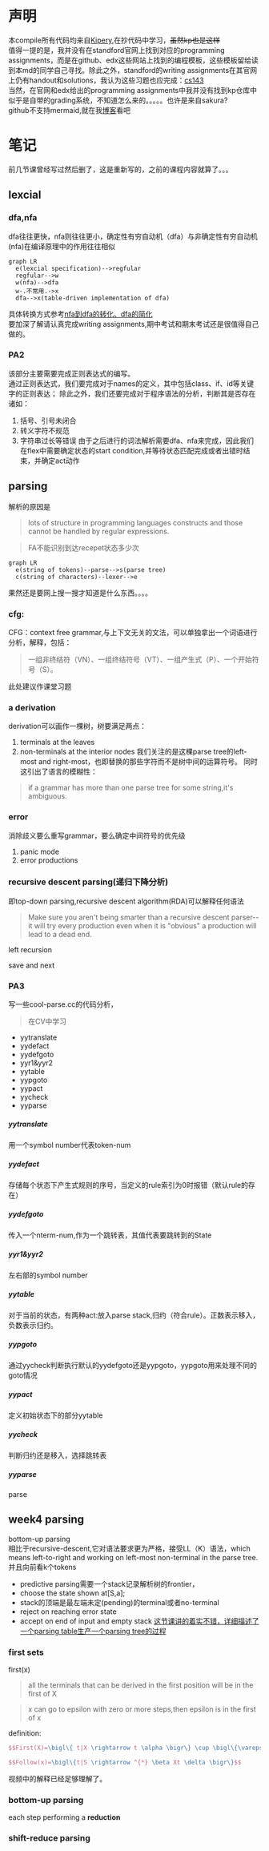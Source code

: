 # 声明
本compile所有代码均来自[Kipery](https://github.com/Kiprey/Skr_Learning/tree/master/week3-6),在抄代码中学习，~~虽然kp也是这样~~    
值得一提的是，我并没有在standford官网上找到对应的programming assignments，而是在github、edx这些网站上找到的编程模板，这些模板留给读到本md的同学自己寻找。除此之外，standford的writing assignments在其官网上仍有handout和solutions，我认为这些习题也应完成：[cs143](http://web.stanford.edu/class/cs143/)    
当然，在官网和edx给出的programming assignments中我并没有找到kp仓库中似乎是自带的grading系统，不知道怎么来的。。。。。也许是来自sakura?       
github不支持mermaid,就在我[博客](https://heeler-deer.github.io/)看吧
# 笔记
前几节课曾经写过然后删了，这是重新写的，之前的课程内容就算了。。。
## lexcial
### dfa,nfa
dfa往往更快，nfa则往往更小，确定性有穷自动机（dfa）与非确定性有穷自动机(nfa)在编译原理中的作用往往相似    
```mermaid
graph LR
  e(lexcial specification)-->regfular
  regfular-->w
  w(nfa)-->dfa
  w-.不常用.->x
  dfa-->x(table-driven implementation of dfa)
```
具体转换方式参考[nfa到dfa的转化、dfa的简化](https://blog.csdn.net/qq_40294512/article/details/89004777)    
要加深了解请认真完成writing assignments,期中考试和期末考试还是很值得自己做的。
### PA2
该部分主要需要完成正则表达式的编写。    
通过正则表达式，我们要完成对于names的定义，其中包括class、if、id等关键字的正则表达；      除此之外，我们还要完成对于程序语法的分析，判断其是否存在诸如：
1. 括号、引号未闭合
2. 转义字符不规范
3. 字符串过长等错误
由于之后进行的词法解析需要dfa、nfa来完成，因此我们在flex中需要确定状态的start condition,并等待状态匹配完成或者出错时结束，并确定act动作
## parsing
解析的原因是
>lots of structure in programming languages constructs and those cannot be handled by regular expressions.


>FA不能识别到达recepet状态多少次



```mermaid
graph LR
  e(string of tokens)--parse-->s(parse tree)
  c(string of characters)--lexer-->e
```
果然还是要网上搜一搜才知道是什么东西。。。。     
### cfg:
CFG：context free grammar,与上下文无关的文法，可以单独拿出一个词语进行分析，解释，包括：    
>一组非终结符（VN）、一组终结符号（VT）、一组产生式（P）、一个开始符号（S）。





此处建议作课堂习题     
### a derivation
derivation可以画作一棵树，树要满足两点：
1. terminals at the leaves
2. non-terminals at the interior nodes
我们关注的是这棵parse tree的left-most and right-most，也即替换的那些字符而不是树中间的运算符号。    同时这引出了语言的模糊性：   
>if a grammar has more than one parse tree for some string,it's ambiguous.

### error

消除歧义要么重写grammar，要么确定中间符号的优先级

1. panic mode
2. error productions
### recursive descent parsing(递归下降分析)
即top-down parsing,recursive descent algorithm(RDA)可以解释任何语法
>Make sure you aren't being smarter than a recursive descent parser--it will try every production even when it is "obvious" a production will lead to a dead end.

left recursion

save and next
### PA3
写一些cool-parse.cc的代码分析，
>在CV中学习



- yytranslate
- yydefact
- yydefgoto
- yyr1&yyr2
- yytable
- yypgoto
- yypact
- yycheck
- yyparse
##### yytranslate
用一个symbol number代表token-num
##### yydefact
存储每个状态下产生式规则的序号，当定义的rule索引为0时报错（默认rule的存在）
##### yydefgoto
传入一个nterm-num,作为一个跳转表，其值代表要跳转到的State
##### yyr1&yyr2
左右部的symbol number
##### yytable
对于当前的状态，有两种act:放入parse stack,归约（符合rule）。正数表示移入，负数表示归约。
##### yypgoto
通过yycheck判断执行默认的yydefgoto还是yypgoto，yypgoto用来处理不同的goto情况
##### yypact
定义初始状态下的部分yytable
##### yycheck
判断归约还是移入，选择跳转表
##### yyparse
parse
## week4 parsing
bottom-up parsing     
相比于recursive-descent,它对语法要求更为严格，接受LL（K）语法，which means left-to-right and working on left-most non-terminal in the parse tree.并且向前看k个tokens      
- predictive parsing需要一个stack记录解析树的frontier，
- choose the state shown at[S,a];
- stack的顶端是最左端未定(pending)的terminal或者no-terminal
- reject on reaching error state
- accept on end of input and empty stack
[这节课讲的着实不错，详细描述了一个parsing table生产一个parsing tree的过程](https://learning.edx.org/course/course-v1:StanfordOnline+SOE.YCSCS1+2T2020/block-v1:StanfordOnline+SOE.YCSCS1+2T2020+type@sequential+block@ef138cf5008e44cf81f1f6c22cb67f6d/block-v1:StanfordOnline+SOE.YCSCS1+2T2020+type@vertical+block@ecd23fda0e88420a9b49de26008295d4)
### first sets
first(x)
>all the terminals that can be derived in the first position will be in the first of X 





>x can go to epsilon  with zero or more steps,then epsilon is in the first of x



definition:
```latex
$$First(X)=\bigl\{ t|X \rightarrow t \alpha \bigr\} \cup \bigl\{\varepsilon |X\rightarrow *&\varepsilon \bigr\} $$
```
```latex
$$Follow(x)=\bigl\{t|S \rightarrow ^{*} \beta Xt \delta \bigr\}$$
```
视频中的解释已经足够理解了。
### bottom-up parsing
each step performing a **reduction**
### shift-reduce parsing




